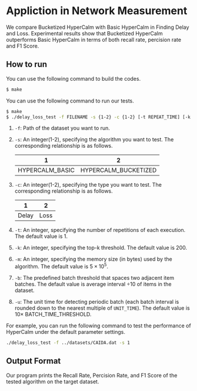# Appliction in Network Measurement

We compare Bucketized HyperCalm with Basic HyperCalm in Finding Delay and Loss. Experimental results show that Bucketized HyperCalm outperforms Basic HyperCalm in terms of both recall rate, percision rate and F1 Score. 

## How to run

You can use the following command to build the codes. 

```bash
$ make 
```

You can use the following command to run our tests. 

```bash
$ make
$ ./delay_loss_test -f FILENAME -s {1-2} -c {1-2} [-t REPEAT_TIME] [-k TOPK] [-m MEMORY] [-b BATCH_TIME] [-u UNIT_TIME]
```

1. `-f`: Path of the dataset you want to run.

2. `-s`: An integer(1-2), specifying the algorithm you want to test. The corresponding relationship is as follows. 

   | 1                | 2                     |
   | ---------------- | --------------------- |
   | HYPERCALM_BASIC  | HYPERCALM_BUCKETIZED  |

3. `-c`: An integer(1-2), specifying the type you want to test. The corresponding relationship is as follows. 

   | 1      | 2     |
   | ------ | ----- |
   | Delay  | Loss  |

4. `-t`: An integer, specifying the number of repetitions of each execution. The default value is 1.

5. `-k`: An integer, specifying the top-k threshold. The default value is 200. 

6. `-m`: An integer, specifying the memory size (in bytes) used by the algorithm. The default value is $5 \times 10^5$. 

7. `-b`: The predefined batch threshold that spaces two adjacent item batches. The default value is average interval $\div 10$ of items in the dataset. 

8. `-u`: The unit time for detecting periodic batch (each batch interval is rounded down to the nearest multiple of `UNIT_TIME`). The default value is $10\times$ BATCH_TIME_THRESHOLD.  


For example, you can run the following command to test the performance of HyperCalm under the default parameter settings. 

```bash
./delay_loss_test -f ../datasets/CAIDA.dat -s 1
```


## Output Format

Our program prints the Recall Rate, Percision Rate, and F1 Score of the tested algorithm on the target dataset. 



